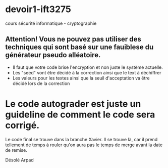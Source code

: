 # devoir1-ift3275
cours sécurité informatique - cryptographie
## Attention! Vous ne pouvez pas utiliser des techniques qui sont basé sur une fauiblese du générateur pseudo alléatoire.
- Il faut que votre code brise l'encryption et non juste le système actuelle.
- Les "seed" vont être décidé à la correction ainsi que le text à déchiffrer
- Les valeurs pour les textes ainsi que la seuil d'acceptation va être décidé lors de la correction

# Le code autograder est juste un guideline de comment le code sera corrigé.

Le code final se trouve dans la branche Xavier. Il se trouve là, car il prend tellement de temps à rouler qu'on aura pas le temps de merge avant la date de remise.

Désolé Arpad
